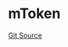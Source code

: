 # mToken
[Git Source](https://github.com/malda-protocol/malda-lending/blob/179a048ba4fdf7caff4add1e6a0986ba27ae405c/src\mToken\mToken.sol)


